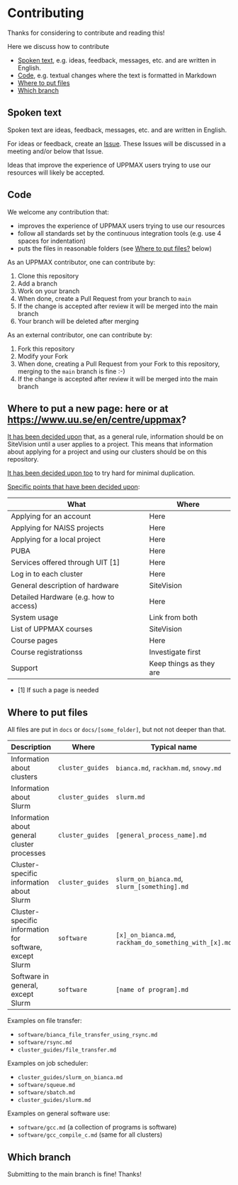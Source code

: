# Contributing

Thanks for considering to contribute and reading this!

Here we discuss how to contribute

- [Spoken text](#spoken-text), e.g. ideas, feedback, messages, etc. and are written in English.
- [Code](#code), e.g. textual changes where the text is formatted in Markdown
- [Where to put files](#where-to-put-files)
- [Which branch](#which-branch)

## Spoken text

Spoken text are ideas, feedback, messages, etc. and are written in English.

For ideas or feedback, create an [Issue](https://github.com/UPPMAX/UPPMAX-documentation/issues).
These Issues will be discussed in a meeting and/or below that Issue.

Ideas that improve the experience of UPPMAX users trying to use our resources will likely be accepted.

## Code

We welcome any contribution that:

- improves the experience of UPPMAX users trying to use our resources
- follow all standards set by the continuous integration tools (e.g. use 4 spaces for indentation)
- puts the files in reasonable folders (see [Where to put files?](#where-to-put-files) below)

As an UPPMAX contributor, one can contribute by:

1. Clone this repository
1. Add a branch
1. Work on your branch
1. When done, create a Pull Request from your branch to `main`
1. If the change is accepted after review it will be merged into the main branch
1. Your branch will be deleted after merging

As an external contributor, one can contribute by:

1. Fork this repository
1. Modify your Fork
1. When done, creating a Pull Request from your Fork to this repository,
   merging to the `main` branch is fine :-)
1. If the change is accepted after review it will be merged into the main branch

## Where to put a new page: here or at <https://www.uu.se/en/centre/uppmax>?

[It has been decided upon](https://github.com/UPPMAX/UPPMAX-documentation/issues/128)
that, as a general rule,
information should be on SiteVision until a user applies to a project.
This means that information about applying for a project
and using our clusters should be on this repository.

[It has been decided upon too](https://github.com/UPPMAX/UPPMAX-documentation/issues/128)
to try hard for minimal duplication.

[Specific points that have been decided upon](https://github.com/UPPMAX/UPPMAX-documentation/issues/128):

What                                  |Where
--------------------------------------|-------------------------
Applying for an account               |Here
Applying for NAISS projects           |Here
Applying for a local project          |Here
PUBA                                  |Here
Services offered through UIT [1]      |Here
Log in to each cluster                |Here
General description of hardware       |SiteVision
Detailed Hardware (e.g. how to access)|Here
System usage                          |Link from both
List of UPPMAX courses                |SiteVision
Course pages                          |Here
Course registrationss                 |Investigate first
Support                               |Keep things as they are

- [1] If such a page is needed

## Where to put files

All files are put in `docs` or `docs/[some_folder]`,
but not not deeper than that.

Description                                             | Where          | Typical name
--------------------------------------------------------|----------------|------------------------------------------
Information about clusters                              |`cluster_guides`|`bianca.md`, `rackham.md`, `snowy.md`
Information about Slurm                                 |`cluster_guides`|`slurm.md`
Information about general cluster processes             |`cluster_guides`|`[general_process_name].md`
Cluster-specific information about Slurm                |`cluster_guides`|`slurm_on_bianca.md`, `slurm_[something].md`
Cluster-specific information for software, except Slurm |`software`      |`[x]_on_bianca.md`, `rackham_do_something_with_[x].md`
Software in general, except Slurm                       |`software`      |`[name of program].md`

Examples on file transfer:

- `software/bianca_file_transfer_using_rsync.md`
- `software/rsync.md`
- `cluster_guides/file_transfer.md`

Examples on job scheduler:

- `cluster_guides/slurm_on_bianca.md`
- `software/squeue.md`
- `software/sbatch.md`
- `cluster_guides/slurm.md`

Examples on general software use:

- `software/gcc.md` (a collection of programs is software)
- `software/gcc_compile_c.md` (same for all clusters)

## Which branch

Submitting to the main branch is fine! Thanks!
